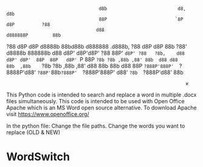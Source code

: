 
                                      d8b                          d8,                d8b      
                                      88P                         `8P    d8P          ?88      
                                     d88                              d888888P         88b     
 ?88   d8P  d8P d8888b   88bd88b d888888   .d888b, ?88   d8P  d8P  88b  ?88'   d8888b  888888b 
 d88  d8P' d8P'd8P' ?88  88P'  `d8P' ?88   ?8b,    d88  d8P' d8P'  88P  88P   d8P' `P  88P `?8b
 ?8b ,88b ,88' 88b  d88 d88     88b  ,88b    `?8b  ?8b ,88b ,88'  d88   88b   88b     d88   88P
 `?888P'888P'  `?8888P'd88'     `?88P'`88b`?888P'  `?888P'888P'  d88'   `?8b  `?888P'd88'   88b
                                                                                               
                                                                                               
                                                                                               

                                                                      ʁ

This Python code is intended to search and replace a word in multiple .docx files simultaneously. This code is intended to be used with Open Office Apache which is an MS Word open source alternative. To download Apache visit https://www.openoffice.org/

In the python file: Change the file paths. Change the words you want to replace (OLD & NEW)

# WordSwitch

